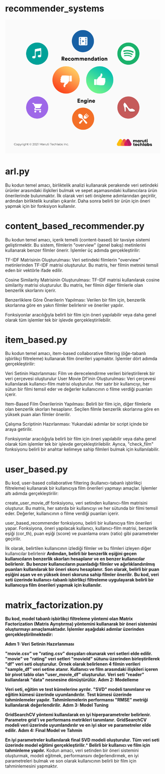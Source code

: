 # **recommender_systems**
![App Screenshot](https://github.com/firengizz099/recommender_systems/blob/main/1_T4-XpKM2jRioTd5f_gwX1g.png?raw=true)

# arl.py
Bu kodun temel amacı, birliktelik analizi kullanarak perakende veri setindeki ürünler arasındaki ilişkileri bulmak ve sepet aşamasındaki kullanıcılara ürün önerilerinde bulunmaktır. İlk olarak veri seti önişleme adımlarından geçirilir, ardından birliktelik kuralları çıkarılır. Daha sonra belirli bir ürün için öneri yapmak için bir fonksiyon kullanılır.

# content_based_recommender.py
Bu kodun temel amacı, içerik temelli (content-based) bir tavsiye sistemi geliştirmektir. Bu sistem, filmlerin "overview" (genel bakış) metinlerini kullanarak benzer filmler önerir. İşlemler üç adımda gerçekleştirilir:

TF-IDF Matrisinin Oluşturulması: Veri setindeki filmlerin "overview" metinlerinden TF-IDF matrisi oluşturulur. Bu matris, her filmin metnini temsil eden bir vektörle ifade edilir.

Cosine Similarity Matrisinin Oluşturulması: TF-IDF matrisi kullanılarak cosine similarity matrisi oluşturulur. Bu matris, her filmin diğer filmlerle olan benzerlik skorlarını içerir.

Benzerliklere Göre Önerilerin Yapılması: Verilen bir film için, benzerlik skorlarına göre en yakın filmler belirlenir ve öneriler yapılır.

Fonksiyonlar aracılığıyla belirli bir film için öneri yapılabilir veya daha genel olarak tüm işlemler tek bir işlevde gerçekleştirilebilir.

# **item_based.py**

Bu kodun temel amacı, item-based collaborative filtering (öğe-tabanlı işbirlikçi filtreleme) kullanarak film önerileri yapmaktır. İşlemler dört adımda gerçekleştirilir:

Veri Setinin Hazırlanması: Film ve derecelendirme verileri birleştirilerek bir veri çerçevesi oluşturulur
User Movie Df'inin Oluşturulması: Veri çerçevesi kullanılarak kullanıcı-film matrisi oluşturulur. Her satır bir kullanıcıyı, her sütun bir filmi temsil eder ve değerler kullanıcının o filme verdiği puanları içerir.

Item-Based Film Önerilerinin Yapılması: Belirli bir film için, diğer filmlerle olan benzerlik skorları hesaplanır. Seçilen filmle benzerlik skorlarına göre en yüksek puan alan filmler önerilir.

Çalışma Scriptinin Hazırlanması: Yukarıdaki adımlar bir script içinde bir araya getirilir.

Fonksiyonlar aracılığıyla belirli bir film için öneri yapılabilir veya daha genel olarak tüm işlemler tek bir işlevde gerçekleştirilebilir. Ayrıca, "check_film" fonksiyonu belirli bir anahtar kelimeye sahip filmleri bulmak için kullanılabilir.

# **user_based.py**

Bu kod, user-based collaborative filtering (kullanıcı-tabanlı işbirlikçi filtreleme) kullanarak bir kullanıcıya film önerileri yapmayı amaçlar. İşlemler altı adımda gerçekleştirilir:

create_user_movie_df fonksiyonu, veri setinden kullanıcı-film matrisini oluşturur. Bu matris, her satırda bir kullanıcıyı ve her sütunda bir filmi temsil eder. Değerler, kullanıcının o filme verdiği puanları içerir.

user_based_recommender fonksiyonu, belirli bir kullanıcıya film önerileri yapar. Fonksiyona, öneri yapılacak kullanıcı, kullanıcı-film matrisi, benzerlik eşiği (cor_th), puan eşiği (score) ve puanlama oranı (ratio) gibi parametreler geçirilir.

İlk olarak, belirtilen kullanıcının izlediği filmler ve bu filmleri izleyen diğer kullanıcılar belirlenir
**Ardından, belirli bir benzerlik eşiğini geçen kullanıcıların benzerlik skorları hesaplanır ve en benzer kullanıcılar belirlenir.**
**Bu benzer kullanıcıların puanladığı filmler ve ağırlıklandırılmış puanları kullanılarak bir öneri skoru hesaplanır.**
**Son olarak, belirli bir puan eşiğini aşan ve en yüksek öneri skoruna sahip filmler önerilir.**
**Bu kod, veri seti üzerinde kullanıcı-tabanlı işbirlikçi filtreleme uygulayarak belirli bir kullanıcıya film önerileri yapmak için kullanılır.**

# **matrix_factorization.py**
**Bu kod, model tabanlı işbirlikçi filtreleme yöntemi olan Matrix Factorization (Matris Ayrıştırma) yöntemini kullanarak bir öneri sistemini oluşturmayı amaçlamaktadır. İşlemler aşağıdaki adımlar üzerinden gerçekleştirilmektedir:**

**Adım 1: Veri Setinin Hazırlanması**

**"movie.csv" ve "rating.csv" dosyaları okunarak veri setleri elde edilir.**
**"movie" ve "rating" veri setleri "movieId" sütunu üzerinden birleştirilerek "df" veri seti oluşturulur.**
**Örnek olarak belirlenen 4 filmin verileri "sample_df" veri setine atanır.**
**Kullanıcı ve film arasındaki ilişkileri içeren bir pivot tablo olan "user_movie_df" oluşturulur.**
**Veri seti "reader" kullanılarak "data" nesnesine dönüştürülür.**
**Adım 2: Modelleme**

**Veri seti, eğitim ve test kümelerine ayrılır.**
**"SVD" modeli tanımlanır ve eğitim kümesi üzerinde uyumlandırılır.**
**Test kümesi üzerinde tahminlemeler yapılır.**
**Tahminlemelerin performansı "RMSE" metriği kullanılarak değerlendirilir.**
**Adım 3: Model Tuning**

**GridSearchCV yöntemi kullanılarak en iyi hiperparametreler belirlenir.**
**Parametre grid'i ve performans metrikleri tanımlanır.**
**GridSearchCV modeli veri üzerinde uyumlandırılır ve en iyi skor ve parametreler elde edilir.**
**Adım 4: Final Model ve Tahmin**

**En iyi parametreler kullanılarak final SVD modeli oluşturulur.**
**Tüm veri seti üzerinde model eğitimi gerçekleştirilir.***
**Belirli bir kullanıcı ve film için tahminleme yapılır.**
Kodun amacı, veri setinden bir öneri sistemini oluşturmak, modeli eğitmek, performansını değerlendirmek, en iyi parametreleri bulmak ve son olarak kullanıcının belirli bir film için tahminlemesini yapmaktır.
